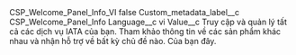 <?xml version="1.0" encoding="UTF-8"?>
<CustomMetadata xmlns="http://soap.sforce.com/2006/04/metadata" xmlns:xsi="http://www.w3.org/2001/XMLSchema-instance" xmlns:xsd="http://www.w3.org/2001/XMLSchema">
    <label>CSP_Welcome_Panel_Info_VI</label>
    <protected>false</protected>
    <values>
        <field>Custom_metadata_label__c</field>
        <value xsi:type="xsd:string">CSP_Welcome_Panel_Info</value>
    </values>
    <values>
        <field>Language__c</field>
        <value xsi:type="xsd:string">vi</value>
    </values>
    <values>
        <field>Value__c</field>
        <value xsi:type="xsd:string">Truy cập và quản lý tất cả các dịch vụ IATA của bạn. Tham khảo thông tin về các sản phẩm khác nhau và nhận hỗ trợ về bất kỳ chủ đề nào. Của bạn đây.</value>
    </values>
</CustomMetadata>
